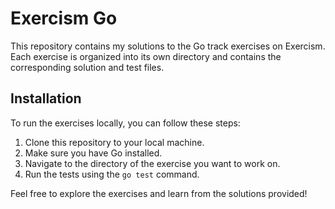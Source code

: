 # Exercism Go

This repository contains my solutions to the Go track exercises on Exercism. Each exercise is organized into its own directory and contains the corresponding solution and test files.

## Installation

To run the exercises locally, you can follow these steps:

1. Clone this repository to your local machine.
2. Make sure you have Go installed.
3. Navigate to the directory of the exercise you want to work on.
4. Run the tests using the `go test` command.

Feel free to explore the exercises and learn from the solutions provided!
